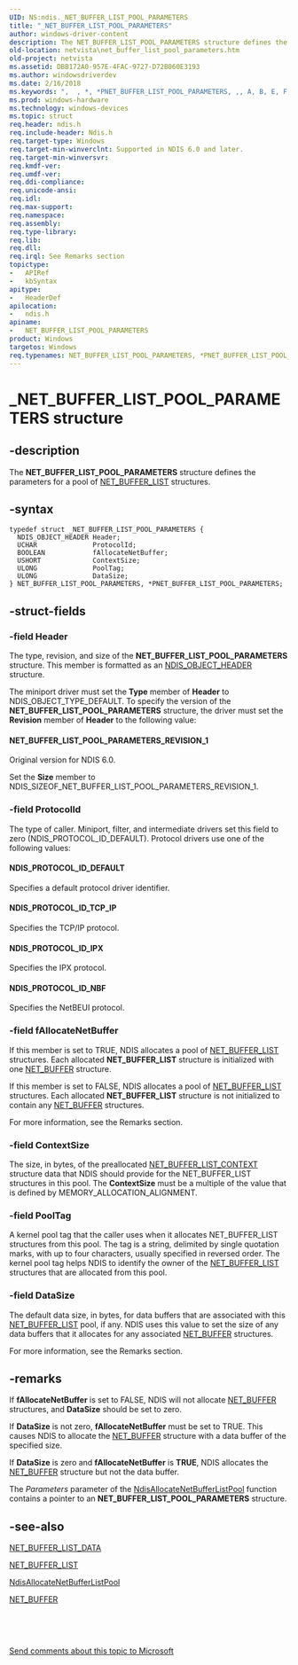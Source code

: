 ```yaml
---
UID: NS:ndis._NET_BUFFER_LIST_POOL_PARAMETERS
title: "_NET_BUFFER_LIST_POOL_PARAMETERS"
author: windows-driver-content
description: The NET_BUFFER_LIST_POOL_PARAMETERS structure defines the parameters for a pool of NET_BUFFER_LIST structures.
old-location: netvista\net_buffer_list_pool_parameters.htm
old-project: netvista
ms.assetid: DBB172A0-957E-4FAC-9727-D72B060E3193
ms.author: windowsdriverdev
ms.date: 2/16/2018
ms.keywords: ",  , *, *PNET_BUFFER_LIST_POOL_PARAMETERS, ,, A, B, E, F, I, L, M, N, NET_BUFFER_LIST_POOL_PARAMETERS, NET_BUFFER_LIST_POOL_PARAMETERS structure [Network Drivers Starting with Windows Vista], O, P, PNET_BUFFER_LIST_POOL_PARAMETERS, PNET_BUFFER_LIST_POOL_PARAMETERS structure pointer [Network Drivers Starting with Windows Vista], R, S, T, U, _, _NET_BUFFER_LIST_POOL_PARAMETERS, ndis/NET_BUFFER_LIST_POOL_PARAMETERS, ndis/PNET_BUFFER_LIST_POOL_PARAMETERS, netvista.net_buffer_list_pool_parameters"
ms.prod: windows-hardware
ms.technology: windows-devices
ms.topic: struct
req.header: ndis.h
req.include-header: Ndis.h
req.target-type: Windows
req.target-min-winverclnt: Supported in NDIS 6.0 and later.
req.target-min-winversvr: 
req.kmdf-ver: 
req.umdf-ver: 
req.ddi-compliance: 
req.unicode-ansi: 
req.idl: 
req.max-support: 
req.namespace: 
req.assembly: 
req.type-library: 
req.lib: 
req.dll: 
req.irql: See Remarks section
topictype:
-	APIRef
-	kbSyntax
apitype:
-	HeaderDef
apilocation:
-	ndis.h
apiname:
-	NET_BUFFER_LIST_POOL_PARAMETERS
product: Windows
targetos: Windows
req.typenames: NET_BUFFER_LIST_POOL_PARAMETERS, *PNET_BUFFER_LIST_POOL_PARAMETERS
---
```


# _NET_BUFFER_LIST_POOL_PARAMETERS structure


## -description



The <b>NET_BUFFER_LIST_POOL_PARAMETERS</b> structure defines the parameters for a pool of <a href="..\ndis\ns-ndis-_net_buffer_list.md">NET_BUFFER_LIST</a> structures.




## -syntax


````
typedef struct _NET_BUFFER_LIST_POOL_PARAMETERS {
  NDIS_OBJECT_HEADER Header;
  UCHAR              ProtocolId;
  BOOLEAN            fAllocateNetBuffer;
  USHORT             ContextSize;
  ULONG              PoolTag;
  ULONG              DataSize;
} NET_BUFFER_LIST_POOL_PARAMETERS, *PNET_BUFFER_LIST_POOL_PARAMETERS;
````


## -struct-fields




### -field Header

The type, revision, and size of the <b>NET_BUFFER_LIST_POOL_PARAMETERS</b> structure. This member is formatted as an <a href="..\ntddndis\ns-ntddndis-_ndis_object_header.md">NDIS_OBJECT_HEADER</a> structure.

The miniport driver must set the <b>Type</b> member of <b>Header</b> to NDIS_OBJECT_TYPE_DEFAULT. To specify the version of the <b>NET_BUFFER_LIST_POOL_PARAMETERS</b> structure, the driver must set the <b>Revision</b> member of <b>Header</b> to the following value: 





#### NET_BUFFER_LIST_POOL_PARAMETERS_REVISION_1

Original version for NDIS 6.0.

Set the <b>Size</b> member to NDIS_SIZEOF_NET_BUFFER_LIST_POOL_PARAMETERS_REVISION_1.


### -field ProtocolId

The type of caller. Miniport, filter, and intermediate drivers set this field to zero
       (NDIS_PROTOCOL_ID_DEFAULT). Protocol drivers use one of the following values:
       





#### NDIS_PROTOCOL_ID_DEFAULT

Specifies a default protocol driver identifier.



#### NDIS_PROTOCOL_ID_TCP_IP

Specifies the TCP/IP protocol.



#### NDIS_PROTOCOL_ID_IPX

Specifies the IPX protocol.



#### NDIS_PROTOCOL_ID_NBF

Specifies the NetBEUI protocol.


### -field fAllocateNetBuffer

If this member is set to TRUE, NDIS allocates a pool of <a href="..\ndis\ns-ndis-_net_buffer_list.md">NET_BUFFER_LIST</a> structures. Each allocated <b>NET_BUFFER_LIST</b> structure is initialized with one 
       <a href="..\ndis\ns-ndis-_net_buffer.md">NET_BUFFER</a> structure. 

If this member is set to FALSE, NDIS allocates a pool of <a href="..\ndis\ns-ndis-_net_buffer_list.md">NET_BUFFER_LIST</a> structures. Each allocated <b>NET_BUFFER_LIST</b> structure is not initialized  to contain any 
       <a href="..\ndis\ns-ndis-_net_buffer.md">NET_BUFFER</a> structures.

For more information, see the Remarks section.


### -field ContextSize

The size, in bytes, of the preallocated 
       <a href="..\ndis\ns-ndis-_net_buffer_list_context.md">NET_BUFFER_LIST_CONTEXT</a> structure
       data that NDIS should provide for the NET_BUFFER_LIST structures in this pool. The 
       <b>ContextSize</b> must be a multiple of the value that is defined by MEMORY_ALLOCATION_ALIGNMENT.


### -field PoolTag

A kernel pool tag that the caller uses when it allocates NET_BUFFER_LIST structures from this
       pool. The tag is a string, delimited by single quotation marks, with up to four characters, usually
       specified in reversed order. The kernel pool tag helps NDIS to identify the owner of the
       <a href="..\ndis\ns-ndis-_net_buffer_list.md">NET_BUFFER_LIST</a> structures that are allocated from this pool.


### -field DataSize

The default data size, in bytes, for data buffers that are associated with this 
       <a href="..\ndis\ns-ndis-_net_buffer_list.md">NET_BUFFER_LIST</a> pool, if any. NDIS uses
       this value to set the size of any data buffers that it allocates for any associated 
       <a href="..\ndis\ns-ndis-_net_buffer.md">NET_BUFFER</a> structures. 
       

For more information, see the Remarks section.


## -remarks



If 
       <b>fAllocateNetBuffer</b> is set to FALSE, NDIS will not allocate <a href="..\ndis\ns-ndis-_net_buffer.md">NET_BUFFER</a> structures, and 
       <b>DataSize</b> should be set to zero.

If 
       <b>DataSize</b> is not zero, 
       <b>fAllocateNetBuffer</b> must be set to TRUE. This causes NDIS to allocate the <a href="..\ndis\ns-ndis-_net_buffer.md">NET_BUFFER</a> structure with a data buffer
       of the specified size.

If 
       <b>DataSize</b> is zero and 
       <b>fAllocateNetBuffer</b> is <b>TRUE</b>, NDIS allocates the <a href="..\ndis\ns-ndis-_net_buffer.md">NET_BUFFER</a> structure but not the data
       buffer.

The <i>Parameters</i> parameter of the <a href="..\ndis\nf-ndis-ndisallocatenetbufferlistpool.md">NdisAllocateNetBufferListPool</a> function contains a pointer to an <b>NET_BUFFER_LIST_POOL_PARAMETERS</b> structure.




## -see-also

<a href="..\ndis\ns-ndis-_net_buffer_list_data.md">NET_BUFFER_LIST_DATA</a>



<a href="..\ndis\ns-ndis-_net_buffer_list.md">NET_BUFFER_LIST</a>



<a href="..\ndis\nf-ndis-ndisallocatenetbufferlistpool.md">NdisAllocateNetBufferListPool</a>



<a href="..\ndis\ns-ndis-_net_buffer.md">NET_BUFFER</a>



 

 

<a href="mailto:wsddocfb@microsoft.com?subject=Documentation%20feedback [netvista\netvista]:%20NET_BUFFER_LIST_POOL_PARAMETERS structure%20 RELEASE:%20(2/16/2018)&amp;body=%0A%0APRIVACY STATEMENT%0A%0AWe use your feedback to improve the documentation. We don't use your email address for any other purpose, and we'll remove your email address from our system after the issue that you're reporting is fixed. While we're working to fix this issue, we might send you an email message to ask for more info. Later, we might also send you an email message to let you know that we've addressed your feedback.%0A%0AFor more info about Microsoft's privacy policy, see http://privacy.microsoft.com/en-us/default.aspx." title="Send comments about this topic to Microsoft">Send comments about this topic to Microsoft</a>

